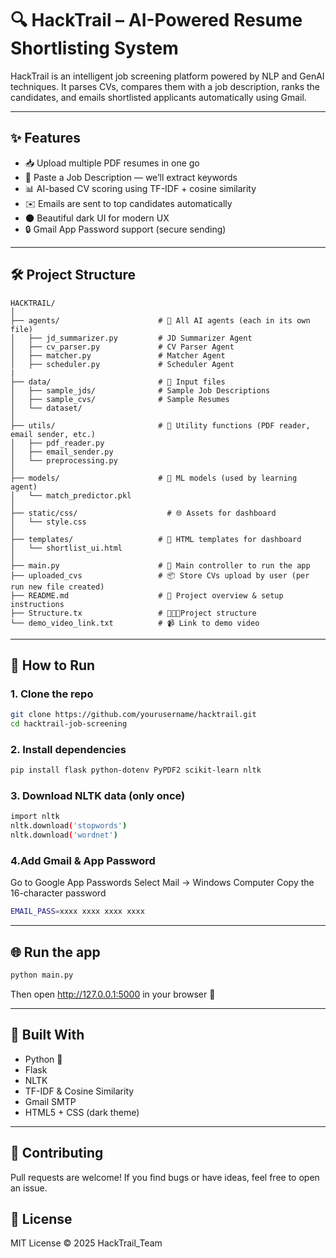 # 🔍 HackTrail – AI-Powered Resume Shortlisting System

HackTrail is an intelligent job screening platform powered by NLP and GenAI techniques. It parses CVs, compares them with a job description, ranks the candidates, and emails shortlisted applicants automatically using Gmail.

---

## ✨ Features

- 📥 Upload multiple PDF resumes in one go
- 📝 Paste a Job Description — we’ll extract keywords
- 📊 AI-based CV scoring using TF-IDF + cosine similarity
- ✉️ Emails are sent to top candidates automatically
- 🌑 Beautiful dark UI for modern UX
- 🔒 Gmail App Password support (secure sending)

---

## 🛠 Project Structure
```
HACKTRAIL/
│
├── agents/                      # 🧠 All AI agents (each in its own file)
│   ├── jd_summarizer.py         # JD Summarizer Agent
│   ├── cv_parser.py             # CV Parser Agent
│   ├── matcher.py               # Matcher Agent
│   ├── scheduler.py             # Scheduler Agent
|
├── data/                        # 📄 Input files
│   ├── sample_jds/              # Sample Job Descriptions
│   ├── sample_cvs/              # Sample Resumes
│   └── dataset/
│
├── utils/                       # 🔧 Utility functions (PDF reader, email sender, etc.)
│   ├── pdf_reader.py
│   ├── email_sender.py
│   └── preprocessing.py
│
├── models/                      # 🤖 ML models (used by learning agent)
│   └── match_predictor.pkl
│
├── static/css/                    # 🌐 Assets for dashboard
│   └── style.css
│
├── templates/                   # 🧩 HTML templates for dashboard 
│   └── shortlist_ui.html
│
├── main.py                      # 🚀 Main controller to run the app
├── uploaded_cvs                 # 📦 Store CVs upload by user (per run new file created)
├── README.md                    # 📘 Project overview & setup instructions
├── Structure.tx                 # 👩🏻‍💻Project structure
└── demo_video_link.txt          # 📹 Link to demo video
```


---

## 🚀 How to Run

### 1. Clone the repo

```bash
git clone https://github.com/yourusername/hacktrail.git
cd hacktrail-job-screening
```

### 2. Install dependencies

```bash
pip install flask python-dotenv PyPDF2 scikit-learn nltk
```

### 3. Download NLTK data (only once)

```bash
import nltk
nltk.download('stopwords')
nltk.download('wordnet')
```
### 4.Add Gmail & App Password

Go to Google App Passwords
Select Mail → Windows Computer
Copy the 16-character password

```bash
EMAIL_PASS=xxxx xxxx xxxx xxxx
```

---

## 🌐 Run the app
```bash
python main.py
```
Then open http://127.0.0.1:5000 in your browser 🚀

---

## 🧠 Built With

- Python 🐍
- Flask
- NLTK
- TF-IDF & Cosine Similarity
- Gmail SMTP
- HTML5 + CSS (dark theme)

---

## 🤝 Contributing
Pull requests are welcome! If you find bugs or have ideas, feel free to open an issue.

## 📜 License
MIT License © 2025 HackTrail_Team
